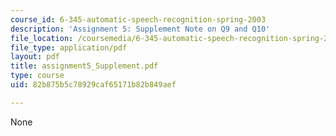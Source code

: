 ```yaml
---
course_id: 6-345-automatic-speech-recognition-spring-2003
description: 'Assignment 5: Supplement Note on Q9 and Q10'
file_location: /coursemedia/6-345-automatic-speech-recognition-spring-2003/82b875b5c78929caf65171b82b849aef_assignment5_Supplement.pdf
file_type: application/pdf
layout: pdf
title: assignment5_Supplement.pdf
type: course
uid: 82b875b5c78929caf65171b82b849aef

---
```

None